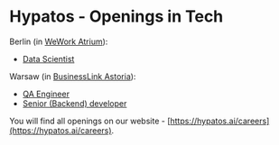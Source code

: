 # Hypatos - Openings in Tech

Berlin (in [WeWork Atrium](https://www.google.com/maps/dir//WeWork,+Eichhornstra%C3%9Fe+3,+10785+Berlin,+Germany/@52.506378,13.3710496,17z/data=!4m16!1m6!3m5!1s0x47a851596a5063d7:0x689b1fca81e7297c!2sWeWork!8m2!3d52.506378!4d13.3732383!4m8!1m0!1m5!1m1!1s0x47a851596a5063d7:0x689b1fca81e7297c!2m2!1d13.3732383!2d52.506378!3e3?hl=en)): 

- [Data Scientist](berlin_data_scientist.md)

Warsaw (in [BusinessLink Astoria](https://www.google.com/maps/dir//Business+Link+Astoria,+Przeskok+2,+00-032+Warszawa/@52.2319027,21.0094295,16.1z/data=!4m9!4m8!1m0!1m5!1m1!1s0x471eccf4f1ee39b3:0x3c12ec2b9de0466a!2m2!1d21.0133723!2d52.2331308!3e3?hl=en)):

- [QA Engineer](warsaw_qa_engineer.md)
- [Senior (Backend) developer](warsaw_senior_developer.md)

You will find all openings on our website - [https://hypatos.ai/careers](https://hypatos.ai/careers).
